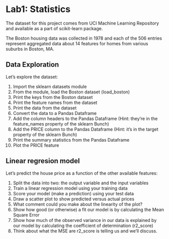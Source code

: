# Lab1: Statistics
The dataset for this project comes from UCI Machine Learning Repository and available as a part of scikit-learn package. 

The Boston housing data was collected in 1978 and each of the 506 entries represent aggregated data about 14 features for homes from various suburbs in Boston, MA. 

## Data Exploration

Let’s explore the dataset:

1. Import the sklearn datasets module
2. From the module, load the Boston dataset (load_boston)
3. Print the keys from the Boston dataset
4. Print the feature names from the dataset
5. Print the data from the dataset
6. Convert the data to a Pandas Dataframe
7. Add the column headers to the Pandas Dataframe (Hint: they’re in the feature_names property of the sklearn Bunch)
8. Add the PRICE column to the Pandas Dataframe (Hint: it’s in the target property of the sklearn Bunch)
9. Print the summary statistics from the Pandas Dataframe
10. Plot the PRICE feature

## Linear regresion model

Let’s predict the house price as a function of the other available features:

1. Split the data into two: the output variable and the input variables
2. Train a linear regression model using your training data
3. Score your model (make a prediction) using your test data
4. 	Draw a scatter plot to show predicted versus actual prices 
5.	What comment could you make about the linearity of the plot?
6.	Show how good (or otherwise) a fit our model is by calculating the Mean Square Error
7. Show how much of the observed variance in our data is explained by our model by calculating the coefficient of determination (r2_score)
8.	Think about what the MSE are r2_score is telling us and we’ll discuss.
